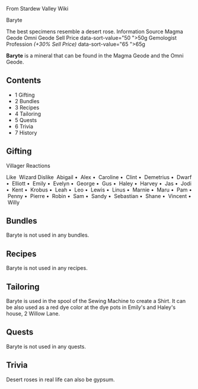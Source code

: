 From Stardew Valley Wiki

Baryte

The best specimens resemble a desert rose. Information Source Magma Geode Omni Geode Sell Price data-sort-value="50 "&gt;50g Gemologist Profession *(+30% Sell Price)* data-sort-value="65 "&gt;65g

**Baryte** is a mineral that can be found in the Magma Geode and the Omni Geode.

## Contents

- 1 Gifting
- 2 Bundles
- 3 Recipes
- 4 Tailoring
- 5 Quests
- 6 Trivia
- 7 History

## Gifting

Villager Reactions

Like  Wizard Dislike  Abigail •  Alex •  Caroline •  Clint •  Demetrius •  Dwarf •  Elliott •  Emily •  Evelyn •  George •  Gus •  Haley •  Harvey •  Jas •  Jodi •  Kent •  Krobus •  Leah •  Leo •  Lewis •  Linus •  Marnie •  Maru •  Pam •  Penny •  Pierre •  Robin •  Sam •  Sandy •  Sebastian •  Shane •  Vincent •  Willy

## Bundles

Baryte is not used in any bundles.

## Recipes

Baryte is not used in any recipes.

## Tailoring

Baryte is used in the spool of the Sewing Machine to create a Shirt. It can be also used as a red dye color at the dye pots in Emily's and Haley's house, 2 Willow Lane.

## Quests

Baryte is not used in any quests.

## Trivia

Desert roses in real life can also be gypsum.